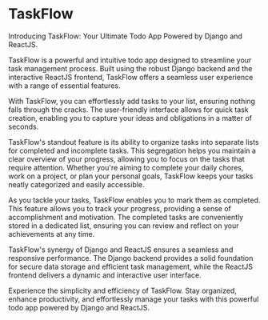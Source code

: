 # TaskFlow
Introducing TaskFlow: Your Ultimate Todo App Powered by Django and ReactJS.

TaskFlow is a powerful and intuitive todo app designed to streamline your task management process. Built using the robust Django backend and the interactive ReactJS frontend, TaskFlow offers a seamless user experience with a range of essential features.

With TaskFlow, you can effortlessly add tasks to your list, ensuring nothing falls through the cracks. The user-friendly interface allows for quick task creation, enabling you to capture your ideas and obligations in a matter of seconds.

TaskFlow's standout feature is its ability to organize tasks into separate lists for completed and incomplete tasks. This segregation helps you maintain a clear overview of your progress, allowing you to focus on the tasks that require attention. Whether you're aiming to complete your daily chores, work on a project, or plan your personal goals, TaskFlow keeps your tasks neatly categorized and easily accessible.

As you tackle your tasks, TaskFlow enables you to mark them as completed. This feature allows you to track your progress, providing a sense of accomplishment and motivation. The completed tasks are conveniently stored in a dedicated list, ensuring you can review and reflect on your achievements at any time.

TaskFlow's synergy of Django and ReactJS ensures a seamless and responsive performance. The Django backend provides a solid foundation for secure data storage and efficient task management, while the ReactJS frontend delivers a dynamic and interactive user interface.

Experience the simplicity and efficiency of TaskFlow. Stay organized, enhance productivity, and effortlessly manage your tasks with this powerful todo app powered by Django and ReactJS.
